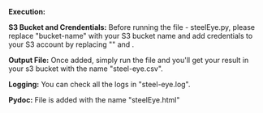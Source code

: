 **Execution:**

**S3 Bucket and Crendentials:** Before running the file - steelEye.py, please replace "bucket-name" with your S3 bucket name and add credentials to your S3 account by replacing "<ENTER AWS KEY>" and <ENTER AWS SECRET>.

**Output File:** Once added, simply run the file and you'll get your result in your s3 bucket with the name "steel-eye.csv".
  
**Logging:** You can check all the logs in "steel-eye.log".

**Pydoc:** File is added with the name "steelEye.html"

